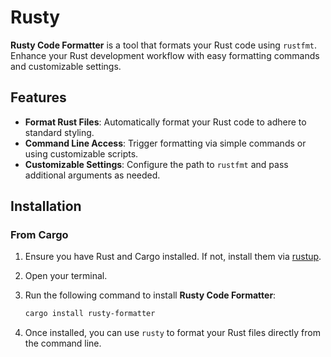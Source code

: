 # Rusty

**Rusty Code Formatter** is a tool that formats your Rust code using `rustfmt`. Enhance your Rust development workflow with easy formatting commands and customizable settings.

## Features

- **Format Rust Files**: Automatically format your Rust code to adhere to standard styling.
- **Command Line Access**: Trigger formatting via simple commands or using customizable scripts.
- **Customizable Settings**: Configure the path to `rustfmt` and pass additional arguments as needed.

## Installation

### From Cargo

1. Ensure you have Rust and Cargo installed. If not, install them via [rustup](https://rustup.rs/).
2. Open your terminal.
3. Run the following command to install **Rusty Code Formatter**:

   ```bash
   cargo install rusty-formatter
   ```

4. Once installed, you can use `rusty` to format your Rust files directly from the command line.